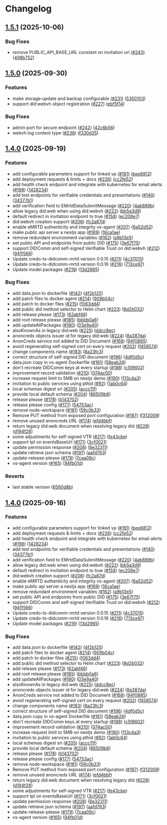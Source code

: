 # Changelog

## [1.5.1](https://github.com/2060-io/vs-agent/compare/v1.5.0...v1.5.1) (2025-10-06)


### Bug Fixes

* remove PUBLIC_API_BASE_URL constant on invitation url ([#243](https://github.com/2060-io/vs-agent/issues/243)) ([498b752](https://github.com/2060-io/vs-agent/commit/498b752372e8abaa5736ae3fe37434be9ecc8c87))

## [1.5.0](https://github.com/2060-io/vs-agent/compare/v1.4.0...v1.5.0) (2025-09-30)


### Features

* make storage‐update and backup configurable ([#231](https://github.com/2060-io/vs-agent/issues/231)) ([5350103](https://github.com/2060-io/vs-agent/commit/535010326ca0ab1fa07a693b8886e89bd608ab7a))
* support did:webvh object registration ([#227](https://github.com/2060-io/vs-agent/issues/227)) ([ebf5f14](https://github.com/2060-io/vs-agent/commit/ebf5f140ffda537a4cc6b2cedd7ca4425546ef4e))


### Bug Fixes

* admin port for secure endpoint ([#242](https://github.com/2060-io/vs-agent/issues/242)) ([42c6b56](https://github.com/2060-io/vs-agent/commit/42c6b56735e83f8c8257be6bc75993120990f3e5))
* webvh log content type ([#238](https://github.com/2060-io/vs-agent/issues/238)) ([f330d35](https://github.com/2060-io/vs-agent/commit/f330d3569268de16eca6480293f35eab2819fae2))

## [1.4.0](https://github.com/2060-io/vs-agent/compare/v1.3.2...v1.4.0) (2025-09-19)


### Features

* add configurable parameters support for linked vp ([#191](https://github.com/2060-io/vs-agent/issues/191)) ([bee8812](https://github.com/2060-io/vs-agent/commit/bee8812a2f1e26c0d4ba9c7a460089b2d67d9516))
* add deployment requests & limits + docs ([#226](https://github.com/2060-io/vs-agent/issues/226)) ([cc2fe52](https://github.com/2060-io/vs-agent/commit/cc2fe524f99ba15efd39255168dd491f5241e31e))
* add health check endpoint and integrate with kubernetes for email alerts ([#198](https://github.com/2060-io/vs-agent/issues/198)) ([1428234](https://github.com/2060-io/vs-agent/commit/14282342f7428ac579b88e35cb04704624b34899))
* add test endpoints for verifiable credentials and presentations ([#140](https://github.com/2060-io/vs-agent/issues/140)) ([34377b1](https://github.com/2060-io/vs-agent/commit/34377b1725200964c5c7cd6a879abd1ce59b513c))
* add verification field to EMrtdDataSubmitMessage ([#220](https://github.com/2060-io/vs-agent/issues/220)) ([4ab889b](https://github.com/2060-io/vs-agent/commit/4ab889bd498e9dec938d089f129adfa5cc6995b8))
* allow legacy did:web when using did:webvh ([#222](https://github.com/2060-io/vs-agent/issues/222)) ([bb5a3d9](https://github.com/2060-io/vs-agent/commit/bb5a3d92692ddac2a771c16db948cdea3d545911))
* default redirect in invitation endpoint to true ([#158](https://github.com/2060-io/vs-agent/issues/158)) ([ec208e7](https://github.com/2060-io/vs-agent/commit/ec208e7405054c19e96e742b69ff5772677e1bda))
* did:webvh creation support ([#206](https://github.com/2060-io/vs-agent/issues/206)) ([fc2a87d](https://github.com/2060-io/vs-agent/commit/fc2a87d1a6f3f448566173ceb31e69ad960f0f4d))
* enable eMRTD authenticity and integrity vs-agent ([#207](https://github.com/2060-io/vs-agent/issues/207)) ([6a52d52](https://github.com/2060-io/vs-agent/commit/6a52d5218dc08c57620bc9fa67abc152c0c60dcf))
* make public api server a nestjs app ([#169](https://github.com/2060-io/vs-agent/issues/169)) ([16ca1ae](https://github.com/2060-io/vs-agent/commit/16ca1aef5fa63b01f496a157cb37653649be601d))
* remove redundant environment variables ([#162](https://github.com/2060-io/vs-agent/issues/162)) ([a9b13e5](https://github.com/2060-io/vs-agent/commit/a9b13e52a4179374d08794042087df5cc657ac40))
* set public API and endpoints from public DID ([#175](https://github.com/2060-io/vs-agent/issues/175)) ([3e67f75](https://github.com/2060-io/vs-agent/commit/3e67f75faee4dc3b28be413658793b309dd5a783))
* support DIDComm and self-signed Verifiable Trust on did:webvh ([#212](https://github.com/2060-io/vs-agent/issues/212)) ([941f566](https://github.com/2060-io/vs-agent/commit/941f5660fd31d497534434bc577b865ce8dfc382))
* Update credo-ts-didcomm-mrtd version 0.0.15 ([#211](https://github.com/2060-io/vs-agent/issues/211)) ([4c37015](https://github.com/2060-io/vs-agent/commit/4c37015218d323f67e80415074ad67a316c2e0b3))
* Update credo-ts-didcomm-mrtd version 0.0.16 ([#216](https://github.com/2060-io/vs-agent/issues/216)) ([713ce97](https://github.com/2060-io/vs-agent/commit/713ce97f58e3fc6cff67a753624106427eda3a0b))
* Update model packages ([#219](https://github.com/2060-io/vs-agent/issues/219)) ([13d2985](https://github.com/2060-io/vs-agent/commit/13d298577f94be3d1cca54ddc74551bf94b09d1e))


### Bug Fixes

* add data.json to dockerfile ([#142](https://github.com/2060-io/vs-agent/issues/142)) ([4f2b125](https://github.com/2060-io/vs-agent/commit/4f2b125b090f8798762b43b36653d48e349ba8ff))
* add patch files to docker agent ([#214](https://github.com/2060-io/vs-agent/issues/214)) ([909b04c](https://github.com/2060-io/vs-agent/commit/909b04cd1f8b9694be79027ac746e1d4d0fd0b64))
* add patch to docker files ([#215](https://github.com/2060-io/vs-agent/issues/215)) ([f063dd4](https://github.com/2060-io/vs-agent/commit/f063dd4e4c70089226f1cb4991824375b2d80aac))
* add public did method selector to Helm chart ([#223](https://github.com/2060-io/vs-agent/issues/223)) ([8d2b032](https://github.com/2060-io/vs-agent/commit/8d2b032731780a66e1e769d29ecffe566892e02a))
* add release please ([#173](https://github.com/2060-io/vs-agent/issues/173)) ([62abf46](https://github.com/2060-io/vs-agent/commit/62abf4650b2760902d539d422aab37a2aceb751c))
* add root release please ([#185](https://github.com/2060-io/vs-agent/issues/185)) ([bbbb0a6](https://github.com/2060-io/vs-agent/commit/bbbb0a670659ff73e92dd79b0563fb7f2b8ebd09))
* add updateAllPackages ([#180](https://github.com/2060-io/vs-agent/issues/180)) ([03e9a40](https://github.com/2060-io/vs-agent/commit/03e9a4050b5b7b54834f4bdc378eee83fcc1ffc6))
* alsoKnownAs in legacy did:web ([#225](https://github.com/2060-io/vs-agent/issues/225)) ([ddcc8ec](https://github.com/2060-io/vs-agent/commit/ddcc8ec4df90aa6498065a1eb688dce9ba88eb59))
* anoncreds objects issuer id for legacy did:web ([#224](https://github.com/2060-io/vs-agent/issues/224)) ([8a387da](https://github.com/2060-io/vs-agent/commit/8a387da7410d569bd0387b4f0088226f1aaf030d))
* AnonCreds service not added to DID Document ([#168](https://github.com/2060-io/vs-agent/issues/168)) ([94f0885](https://github.com/2060-io/vs-agent/commit/94f088524c6e5b435b241031bacc60bbb98422d1))
* avoid regenerating self-signed cert on every request ([#202](https://github.com/2060-io/vs-agent/issues/202)) ([f458574](https://github.com/2060-io/vs-agent/commit/f4585742df52fa301c5cdbb08218a5cdb3afb3bc))
* change components name ([#183](https://github.com/2060-io/vs-agent/issues/183)) ([8a23fc3](https://github.com/2060-io/vs-agent/commit/8a23fc33513b8f63cf2e0f844055fe0fe260521c))
* correct structure of self-signed DID document ([#196](https://github.com/2060-io/vs-agent/issues/196)) ([4df0d5c](https://github.com/2060-io/vs-agent/commit/4df0d5ca842f23c79bcc4252ab13d94a598fcdb9))
* data.json copy in vs-agent Dockerfile ([#161](https://github.com/2060-io/vs-agent/issues/161)) ([58eab26](https://github.com/2060-io/vs-agent/commit/58eab26a19522829f47c2aa71fe8d8822dc4356d))
* don't recreate DIDComm keys at every startup ([#188](https://github.com/2060-io/vs-agent/issues/188)) ([c5f8602](https://github.com/2060-io/vs-agent/commit/c5f8602da21fd10cfa096427fcdb887d4b2072c0))
* improvement record validation ([#210](https://github.com/2060-io/vs-agent/issues/210)) ([074ac00](https://github.com/2060-io/vs-agent/commit/074ac00035ccbf6d22db8ecbbf548dab7410ade0))
* increase request limit to 5MB on nestjs demo ([#190](https://github.com/2060-io/vs-agent/issues/190)) ([113c4a3](https://github.com/2060-io/vs-agent/commit/113c4a31bcea42acff066692c443b0a00e061cc0))
* invitation to public services using pthid ([#92](https://github.com/2060-io/vs-agent/issues/92)) ([1ab0c64](https://github.com/2060-io/vs-agent/commit/1ab0c64b85cc10f615eacd0b4105a3fefd9ac9e9))
* local schemas digest sri ([#205](https://github.com/2060-io/vs-agent/issues/205)) ([accc11f](https://github.com/2060-io/vs-agent/commit/accc11f9252ad6459c26ad7d6682536cfe69aa9a))
* provide local default schema ([#204](https://github.com/2060-io/vs-agent/issues/204)) ([86509b6](https://github.com/2060-io/vs-agent/commit/86509b6349f75ac30e6a733d9a8e0820780be9fe))
* release please ([#178](https://github.com/2060-io/vs-agent/issues/178)) ([b143702](https://github.com/2060-io/vs-agent/commit/b1437022d828d684c8655762152692ab86cc046a))
* release please config ([#177](https://github.com/2060-io/vs-agent/issues/177)) ([54753ac](https://github.com/2060-io/vs-agent/commit/54753acac82b5ecbec23333b1844aa3e95ec6eb6))
* remove node-workspace ([#181](https://github.com/2060-io/vs-agent/issues/181)) ([59c0b33](https://github.com/2060-io/vs-agent/commit/59c0b3383d2e07b151480d0f8cb772a070e58e3b))
* Remove PUT method from exposed port configuration ([#187](https://github.com/2060-io/vs-agent/issues/187)) ([f312009](https://github.com/2060-io/vs-agent/commit/f312009c120cecb14fae0a30de7d091ecefdb5f9))
* remove unused anoncreds URL ([#174](https://github.com/2060-io/vs-agent/issues/174)) ([efd4bbf](https://github.com/2060-io/vs-agent/commit/efd4bbf4410052394e5961c22f812f830f26ecc5))
* return legacy did:web document when resolving legacy did ([#228](https://github.com/2060-io/vs-agent/issues/228)) ([d194f28](https://github.com/2060-io/vs-agent/commit/d194f28b59057eb30e4a76131567bd4f3837f60b))
* some adjustments for self-signed VTR ([#217](https://github.com/2060-io/vs-agent/issues/217)) ([fe43cbe](https://github.com/2060-io/vs-agent/commit/fe43cbe6a43dadaddf603d3a6d10ec9bad74a97f))
* support tpl on eventsBaseUrl ([#171](https://github.com/2060-io/vs-agent/issues/171)) ([3cf0021](https://github.com/2060-io/vs-agent/commit/3cf00213fc0e0696f7036861b949134b921f2561))
* update permission response ([#208](https://github.com/2060-io/vs-agent/issues/208)) ([8e32311](https://github.com/2060-io/vs-agent/commit/8e32311555eb1cc186759432c338311df547a6b6))
* update retrieve json schema ([#197](https://github.com/2060-io/vs-agent/issues/197)) ([aafd763](https://github.com/2060-io/vs-agent/commit/aafd763895449625e759b329350113b89044ab9a))
* update-release-please ([#179](https://github.com/2060-io/vs-agent/issues/179)) ([7caa09c](https://github.com/2060-io/vs-agent/commit/7caa09c0e9e1d5b642fdbb087e663f487b7e994b))
* vs-agent version ([#165](https://github.com/2060-io/vs-agent/issues/165)) ([94fb01d](https://github.com/2060-io/vs-agent/commit/94fb01d2a31a7394a98c5472eb28450dc7da8bfa))


### Reverts

* last stable version ([6560d8b](https://github.com/2060-io/vs-agent/commit/6560d8b743525fb041aee1719b0c11a1bdde46c0))

## [1.4.0](https://github.com/2060-io/vs-agent/compare/v1.3.2...v1.4.0) (2025-09-16)


### Features

* add configurable parameters support for linked vp ([#191](https://github.com/2060-io/vs-agent/issues/191)) ([bee8812](https://github.com/2060-io/vs-agent/commit/bee8812a2f1e26c0d4ba9c7a460089b2d67d9516))
* add deployment requests & limits + docs ([#226](https://github.com/2060-io/vs-agent/issues/226)) ([cc2fe52](https://github.com/2060-io/vs-agent/commit/cc2fe524f99ba15efd39255168dd491f5241e31e))
* add health check endpoint and integrate with kubernetes for email alerts ([#198](https://github.com/2060-io/vs-agent/issues/198)) ([1428234](https://github.com/2060-io/vs-agent/commit/14282342f7428ac579b88e35cb04704624b34899))
* add test endpoints for verifiable credentials and presentations ([#140](https://github.com/2060-io/vs-agent/issues/140)) ([34377b1](https://github.com/2060-io/vs-agent/commit/34377b1725200964c5c7cd6a879abd1ce59b513c))
* add verification field to EMrtdDataSubmitMessage ([#220](https://github.com/2060-io/vs-agent/issues/220)) ([4ab889b](https://github.com/2060-io/vs-agent/commit/4ab889bd498e9dec938d089f129adfa5cc6995b8))
* allow legacy did:web when using did:webvh ([#222](https://github.com/2060-io/vs-agent/issues/222)) ([bb5a3d9](https://github.com/2060-io/vs-agent/commit/bb5a3d92692ddac2a771c16db948cdea3d545911))
* default redirect in invitation endpoint to true ([#158](https://github.com/2060-io/vs-agent/issues/158)) ([ec208e7](https://github.com/2060-io/vs-agent/commit/ec208e7405054c19e96e742b69ff5772677e1bda))
* did:webvh creation support ([#206](https://github.com/2060-io/vs-agent/issues/206)) ([fc2a87d](https://github.com/2060-io/vs-agent/commit/fc2a87d1a6f3f448566173ceb31e69ad960f0f4d))
* enable eMRTD authenticity and integrity vs-agent ([#207](https://github.com/2060-io/vs-agent/issues/207)) ([6a52d52](https://github.com/2060-io/vs-agent/commit/6a52d5218dc08c57620bc9fa67abc152c0c60dcf))
* make public api server a nestjs app ([#169](https://github.com/2060-io/vs-agent/issues/169)) ([16ca1ae](https://github.com/2060-io/vs-agent/commit/16ca1aef5fa63b01f496a157cb37653649be601d))
* remove redundant environment variables ([#162](https://github.com/2060-io/vs-agent/issues/162)) ([a9b13e5](https://github.com/2060-io/vs-agent/commit/a9b13e52a4179374d08794042087df5cc657ac40))
* set public API and endpoints from public DID ([#175](https://github.com/2060-io/vs-agent/issues/175)) ([3e67f75](https://github.com/2060-io/vs-agent/commit/3e67f75faee4dc3b28be413658793b309dd5a783))
* support DIDComm and self-signed Verifiable Trust on did:webvh ([#212](https://github.com/2060-io/vs-agent/issues/212)) ([941f566](https://github.com/2060-io/vs-agent/commit/941f5660fd31d497534434bc577b865ce8dfc382))
* Update credo-ts-didcomm-mrtd version 0.0.15 ([#211](https://github.com/2060-io/vs-agent/issues/211)) ([4c37015](https://github.com/2060-io/vs-agent/commit/4c37015218d323f67e80415074ad67a316c2e0b3))
* Update credo-ts-didcomm-mrtd version 0.0.16 ([#216](https://github.com/2060-io/vs-agent/issues/216)) ([713ce97](https://github.com/2060-io/vs-agent/commit/713ce97f58e3fc6cff67a753624106427eda3a0b))
* Update model packages ([#219](https://github.com/2060-io/vs-agent/issues/219)) ([13d2985](https://github.com/2060-io/vs-agent/commit/13d298577f94be3d1cca54ddc74551bf94b09d1e))


### Bug Fixes

* add data.json to dockerfile ([#142](https://github.com/2060-io/vs-agent/issues/142)) ([4f2b125](https://github.com/2060-io/vs-agent/commit/4f2b125b090f8798762b43b36653d48e349ba8ff))
* add patch files to docker agent ([#214](https://github.com/2060-io/vs-agent/issues/214)) ([909b04c](https://github.com/2060-io/vs-agent/commit/909b04cd1f8b9694be79027ac746e1d4d0fd0b64))
* add patch to docker files ([#215](https://github.com/2060-io/vs-agent/issues/215)) ([f063dd4](https://github.com/2060-io/vs-agent/commit/f063dd4e4c70089226f1cb4991824375b2d80aac))
* add public did method selector to Helm chart ([#223](https://github.com/2060-io/vs-agent/issues/223)) ([8d2b032](https://github.com/2060-io/vs-agent/commit/8d2b032731780a66e1e769d29ecffe566892e02a))
* add release please ([#173](https://github.com/2060-io/vs-agent/issues/173)) ([62abf46](https://github.com/2060-io/vs-agent/commit/62abf4650b2760902d539d422aab37a2aceb751c))
* add root release please ([#185](https://github.com/2060-io/vs-agent/issues/185)) ([bbbb0a6](https://github.com/2060-io/vs-agent/commit/bbbb0a670659ff73e92dd79b0563fb7f2b8ebd09))
* add updateAllPackages ([#180](https://github.com/2060-io/vs-agent/issues/180)) ([03e9a40](https://github.com/2060-io/vs-agent/commit/03e9a4050b5b7b54834f4bdc378eee83fcc1ffc6))
* alsoKnownAs in legacy did:web ([#225](https://github.com/2060-io/vs-agent/issues/225)) ([ddcc8ec](https://github.com/2060-io/vs-agent/commit/ddcc8ec4df90aa6498065a1eb688dce9ba88eb59))
* anoncreds objects issuer id for legacy did:web ([#224](https://github.com/2060-io/vs-agent/issues/224)) ([8a387da](https://github.com/2060-io/vs-agent/commit/8a387da7410d569bd0387b4f0088226f1aaf030d))
* AnonCreds service not added to DID Document ([#168](https://github.com/2060-io/vs-agent/issues/168)) ([94f0885](https://github.com/2060-io/vs-agent/commit/94f088524c6e5b435b241031bacc60bbb98422d1))
* avoid regenerating self-signed cert on every request ([#202](https://github.com/2060-io/vs-agent/issues/202)) ([f458574](https://github.com/2060-io/vs-agent/commit/f4585742df52fa301c5cdbb08218a5cdb3afb3bc))
* change components name ([#183](https://github.com/2060-io/vs-agent/issues/183)) ([8a23fc3](https://github.com/2060-io/vs-agent/commit/8a23fc33513b8f63cf2e0f844055fe0fe260521c))
* correct structure of self-signed DID document ([#196](https://github.com/2060-io/vs-agent/issues/196)) ([4df0d5c](https://github.com/2060-io/vs-agent/commit/4df0d5ca842f23c79bcc4252ab13d94a598fcdb9))
* data.json copy in vs-agent Dockerfile ([#161](https://github.com/2060-io/vs-agent/issues/161)) ([58eab26](https://github.com/2060-io/vs-agent/commit/58eab26a19522829f47c2aa71fe8d8822dc4356d))
* don't recreate DIDComm keys at every startup ([#188](https://github.com/2060-io/vs-agent/issues/188)) ([c5f8602](https://github.com/2060-io/vs-agent/commit/c5f8602da21fd10cfa096427fcdb887d4b2072c0))
* improvement record validation ([#210](https://github.com/2060-io/vs-agent/issues/210)) ([074ac00](https://github.com/2060-io/vs-agent/commit/074ac00035ccbf6d22db8ecbbf548dab7410ade0))
* increase request limit to 5MB on nestjs demo ([#190](https://github.com/2060-io/vs-agent/issues/190)) ([113c4a3](https://github.com/2060-io/vs-agent/commit/113c4a31bcea42acff066692c443b0a00e061cc0))
* invitation to public services using pthid ([#92](https://github.com/2060-io/vs-agent/issues/92)) ([1ab0c64](https://github.com/2060-io/vs-agent/commit/1ab0c64b85cc10f615eacd0b4105a3fefd9ac9e9))
* local schemas digest sri ([#205](https://github.com/2060-io/vs-agent/issues/205)) ([accc11f](https://github.com/2060-io/vs-agent/commit/accc11f9252ad6459c26ad7d6682536cfe69aa9a))
* provide local default schema ([#204](https://github.com/2060-io/vs-agent/issues/204)) ([86509b6](https://github.com/2060-io/vs-agent/commit/86509b6349f75ac30e6a733d9a8e0820780be9fe))
* release please ([#178](https://github.com/2060-io/vs-agent/issues/178)) ([b143702](https://github.com/2060-io/vs-agent/commit/b1437022d828d684c8655762152692ab86cc046a))
* release please config ([#177](https://github.com/2060-io/vs-agent/issues/177)) ([54753ac](https://github.com/2060-io/vs-agent/commit/54753acac82b5ecbec23333b1844aa3e95ec6eb6))
* remove node-workspace ([#181](https://github.com/2060-io/vs-agent/issues/181)) ([59c0b33](https://github.com/2060-io/vs-agent/commit/59c0b3383d2e07b151480d0f8cb772a070e58e3b))
* Remove PUT method from exposed port configuration ([#187](https://github.com/2060-io/vs-agent/issues/187)) ([f312009](https://github.com/2060-io/vs-agent/commit/f312009c120cecb14fae0a30de7d091ecefdb5f9))
* remove unused anoncreds URL ([#174](https://github.com/2060-io/vs-agent/issues/174)) ([efd4bbf](https://github.com/2060-io/vs-agent/commit/efd4bbf4410052394e5961c22f812f830f26ecc5))
* return legacy did:web document when resolving legacy did ([#228](https://github.com/2060-io/vs-agent/issues/228)) ([d194f28](https://github.com/2060-io/vs-agent/commit/d194f28b59057eb30e4a76131567bd4f3837f60b))
* some adjustments for self-signed VTR ([#217](https://github.com/2060-io/vs-agent/issues/217)) ([fe43cbe](https://github.com/2060-io/vs-agent/commit/fe43cbe6a43dadaddf603d3a6d10ec9bad74a97f))
* support tpl on eventsBaseUrl ([#171](https://github.com/2060-io/vs-agent/issues/171)) ([3cf0021](https://github.com/2060-io/vs-agent/commit/3cf00213fc0e0696f7036861b949134b921f2561))
* update permission response ([#208](https://github.com/2060-io/vs-agent/issues/208)) ([8e32311](https://github.com/2060-io/vs-agent/commit/8e32311555eb1cc186759432c338311df547a6b6))
* update retrieve json schema ([#197](https://github.com/2060-io/vs-agent/issues/197)) ([aafd763](https://github.com/2060-io/vs-agent/commit/aafd763895449625e759b329350113b89044ab9a))
* update-release-please ([#179](https://github.com/2060-io/vs-agent/issues/179)) ([7caa09c](https://github.com/2060-io/vs-agent/commit/7caa09c0e9e1d5b642fdbb087e663f487b7e994b))
* vs-agent version ([#165](https://github.com/2060-io/vs-agent/issues/165)) ([94fb01d](https://github.com/2060-io/vs-agent/commit/94fb01d2a31a7394a98c5472eb28450dc7da8bfa))
